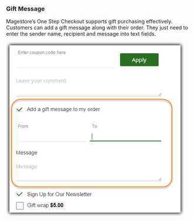 ### Gift Message
Magestore’s One Step Checkout supports gift purchasing effectively. Customers can add a gift message along with their order. They just need to enter the sender name, recipient and message into text fields.

![customers can enter gift message to the order](https://raw.githubusercontent.com/Magestore/docs/master/OSC2/Image/How-to-use/osc2-use-17.png)
